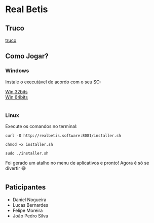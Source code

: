 # Real Betis
## Truco
[truco](https://www.canva.com/design/DAGCrxVoyTc/jdYplWttoWTvX94xMlWW5w/edit)

## Como Jogar?

### Windows
Instale o executável de acordo com o seu SO:

[Win 32bits](https://github.com/software-concorrente-distribuido/real-betis/blob/2638a41e4f735523fda7ad9c22232754beaaa26b/cliente/win32Build.zip)  
[Win 64bits](http://realbetis.software:8081/win64Build.zip)
#

### Linux
Execute os comandos no terminal:
```
curl -O http://realbetis.software:8081/installer.sh
```
```
chmod +x installer.sh
```
```
sudo ./installer.sh
```
Foi gerado um atalho no menu de aplicativos e pronto! Agora é só se divertir 😄
#

## Paticipantes
- Daniel Nogueira
- Lucas Bernardes
- Felipe Moreira
- João Pedro Silva

